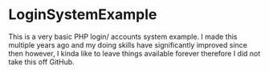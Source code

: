 # LoginSystemExample
This is a very basic PHP login/ accounts system example. I made this multiple years ago and my doing skills have significantly improved since then however, I kinda like to leave things available forever therefore I did not take this off GitHub. 

